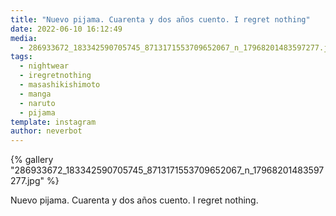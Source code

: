 ```yaml
---
title: "Nuevo pijama. Cuarenta y dos años cuento. I regret nothing"
date: 2022-06-10 16:12:49
media: 
  - 286933672_183342590705745_8713171553709652067_n_17968201483597277.jpg
tags: 
  - nightwear
  - iregretnothing
  - masashikishimoto
  - manga
  - naruto
  - pijama
template: instagram
author: neverbot
---
```


{% gallery "286933672_183342590705745_8713171553709652067_n_17968201483597277.jpg" %}

Nuevo pijama. Cuarenta y dos años cuento. I regret nothing.
